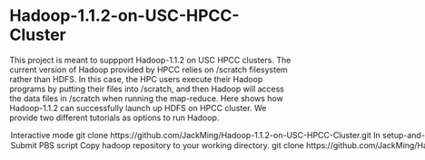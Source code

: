# Hadoop-1.1.2-on-USC-HPCC-Cluster
This project is meant to suppport Hadoop-1.1.2 on USC HPCC clusters. The current version of Hadoop provided by HPCC relies on /scratch filesystem rather than HDFS. In this case, the HPC users execute their Hadoop programs by putting their files into /scratch, and then Hadoop will access the data files in /scratch when running the map-reduce. Here shows how Hadoop-1.1.2 can successfully launch up HDFS on HPCC cluster. We provide two different tutorials as options to run Hadoop. 

<Option 1> Interactive mode

1. `git clone https://github.com/JackMing/Hadoop-1.1.2-on-USC-HPCC-Cluster.git`
2. In setup-and-start-hadoop-on-hpcc, change line 8 HADOOP_TEMPLATE_DIR to your working directory, specifically where your conf/ folder is.
2. You need to request nodes by **qsub** and run it in the interactive mode by adding option **-I**
If you need more options, please check the main page of qsub.

      qsub -d . -l 'walltime=00:30:00,nodes=3,ppn=6,pmem=2g' -I

3. Before you start your hadoop program, you should run the following setup commands first to launch up the HDFS.

      source setup.sh
      setup-and-start-hadoop-on-hpcc

4. After the setup, you can submit your hadoop job as you want. You can also manage the HDFS by the command `hdfs`.
5. Please remember to copy your output file out from the HDFS each time you finish your operation. The HDFS will be erased after you leave the cluster or the running time exceeds the walltime limit you set up before.

<Option 2> Submit PBS script

1. Copy hadoop repository to your working directory. 

     `git clone https://github.com/JackMing/Hadoop-1.1.2-on-USC-HPCC-Cluster.git`

2. In PBS script, modify your WORK_HOME path.
3. The current PBS script will run the hadoop example (pi calculation). If you want to run other examples, modify the corresponding paths.
4. In setup-and-start-hadoop-on-hpcc, change line 8 HADOOP_TEMPLATE_DIR to your working directory, specifically where your conf/ folder is.

 
